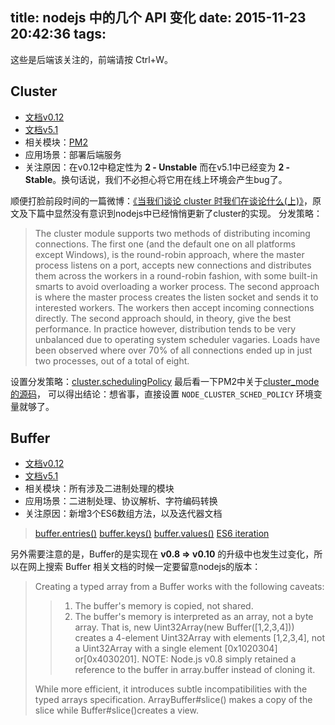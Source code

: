 title: nodejs 中的几个 API 变化
date: 2015-11-23 20:42:36
tags:
---

这些是后端该关注的，前端请按 Ctrl+W。

## Cluster

* [文档v0.12](https://nodejs.org/dist/v0.12.7/docs/api/cluster.html)
* [文档v5.1](https://nodejs.org/api/cluster.html)
* 相关模块：[PM2](https://github.com/Unitech/pm2)
* 应用场景：部署后端服务
* 关注原因：在v0.12中稳定性为 **2 - Unstable** 而在v5.1中已经变为 **2 - Stable**。换句话说，我们不必担心将它用在线上环境会产生bug了。

顺便打脸前段时间的一篇微博：[《当我们谈论 cluster 时我们在谈论什么(上)》](http://weibo.com/2214851453/D2pb28ybL?from=page_1005052214851453_profile&wvr=6&mod=weibotime&type=comment)，原文及下篇中显然没有意识到nodejs中已经悄悄更新了cluster的实现。
分发策略：

> The cluster module supports two methods of distributing incoming connections.
> The first one (and the default one on all platforms except Windows), is the round-robin approach, where the master process listens on a port, accepts new connections and distributes them across the workers in a round-robin fashion, with some built-in smarts to avoid overloading a worker process.
> The second approach is where the master process creates the listen socket and sends it to interested workers. The workers then accept incoming connections directly.
> The second approach should, in theory, give the best performance. In practice however, distribution tends to be very unbalanced due to operating system scheduler vagaries. Loads have been observed where over 70% of all connections ended up in just two processes, out of a total of eight.

设置分发策略：[cluster.schedulingPolicy](https://nodejs.org/api/cluster.html#cluster_cluster_schedulingpolicy)
最后看一下PM2中关于[cluster_mode的源码](https://github.com/Unitech/pm2/blob/master/lib/God/ClusterMode.js)，
可以得出结论：想省事，直接设置 `NODE_CLUSTER_SCHED_POLICY` 环境变量就够了。

## Buffer

* [文档v0.12](https://nodejs.org/dist/v0.12.7/docs/api/buffer.html#buffer_class_slowbuffer)
* [文档v5.1](https://nodejs.org/api/buffer.html#buffer_class_slowbuffer)
* 相关模块：所有涉及二进制处理的模块
* 应用场景：二进制处理、协议解析、字符编码转换
* 关注原因：新增3个ES6数组方法，以及迭代器文档

> [buffer.entries()](https://nodejs.org/api/buffer.html#buffer_buffer_entries)
> [buffer.keys()](https://nodejs.org/api/buffer.html#buffer_buffer_keys)
> [buffer.values()](https://nodejs.org/api/buffer.html#buffer_buffer_values)
> [ES6 iteration](https://nodejs.org/api/buffer.html#buffer_es6_iteration)

另外需要注意的是，Buffer的是实现在 **v0.8 => v0.10** 的升级中也发生过变化，所以在网上搜索 Buffer 相关文档的时候一定要留意nodejs的版本：
> Creating a typed array from a Buffer works with the following caveats:
>> 1. The buffer's memory is copied, not shared.
>> 2. The buffer's memory is interpreted as an array, not a byte array. That is, new Uint32Array(new Buffer([1,2,3,4])) creates a 4-element Uint32Array with elements [1,2,3,4], not a Uint32Array with a single element [0x1020304] or[0x4030201].
> NOTE: Node.js v0.8 simply retained a reference to the buffer in array.buffer instead of cloning it.
>
> While more efficient, it introduces subtle incompatibilities with the typed arrays specification. ArrayBuffer#slice() makes a copy of the slice while Buffer#slice()creates a view.
